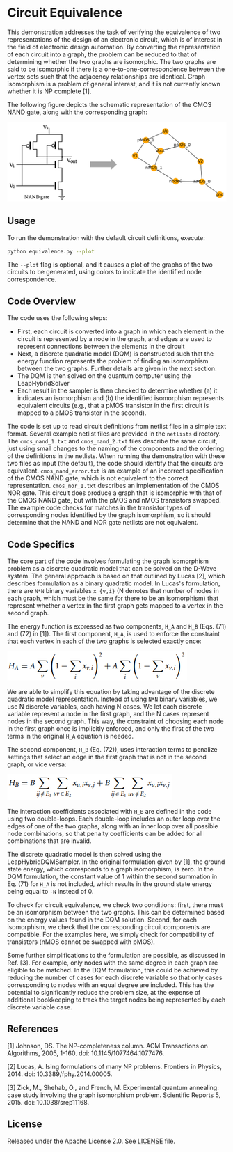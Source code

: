 # Circuit Equivalence

This demonstration addresses the task of verifying the equivalence of two
representations of the design of an electronic circuit, which is of interest in
the field of electronic design automation.  By converting the representation of
each circuit into a graph, the problem can be reduced to that of determining
whether the two graphs are isomorphic.  The two graphs are said to be isomorphic
if there is a one-to-one-correspondence between the vertex sets such that the
adjacency relationships are identical.  Graph isomorphism is a problem of
general interest, and it is not currently known whether it is NP complete [1].

The following figure depicts the schematic representation of the CMOS NAND gate,
along with the corresponding graph:

![CMOS NAND gate](_static/nand_to_graph.png)

## Usage

To run the demonstration with the default circuit definitions, execute:

```bash
python equivalence.py --plot
```

The `--plot` flag is optional, and it causes a plot of the graphs of the two
circuits to be generated, using colors to indicate the identified node
correspondence.

## Code Overview

The code uses the following steps:

- First, each circuit is converted into a graph in which each element in the
  circuit is represented by a node in the graph, and edges are used to represent
  connections between the elements in the circuit
- Next, a discrete quadratic model (DQM) is constructed such that the energy
  function represents the problem of finding an isomorphism between the two
  graphs.  Further details are given in the next section.
- The DQM is then solved on the quantum computer using the LeapHybridSolver
- Each result in the sampler is then checked to determine whether (a) it
  indicates an isomorphism and (b) the identified isomorphism represents
  equivalent circuits (e.g., that a pMOS transistor in the first circuit is
  mapped to a pMOS transistor in the second).

The code is set up to read circuit definitions from netlist files in a simple
text format.  Several example netlist files are provided in the `netlists`
directory.  The `cmos_nand_1.txt` and `cmos_nand_2.txt` files describe the same
circuit, just using small changes to the naming of the components and the
ordering of the definitions in the netlists.  When running the demonstration
with these two files as input (the default), the code should identify that the
circuits are equivalent.  `cmos_nand_error.txt` is an example of an incorrect
specification of the CMOS NAND gate, which is not equivalent to the correct
representation.  `cmos_nor_1.txt` describes an implementation of the CMOS NOR
gate.  This circuit does produce a graph that is isomorphic with that of the CMOS
NAND gate, but with the pMOS and nMOS transistors swapped.  The example code
checks for matches in the transistor types of corresponding nodes identified by
the graph isomorphism, so it should determine that the NAND and NOR gate
netlists are not equivalent.

## Code Specifics

The core part of the code involves formulating the graph isomorphism problem as
a discrete quadratic model that can be solved on the D-Wave system.  The general
approach is based on that outlined by Lucas [2], which describes formulation as
a binary quadratic model.  In Lucas's formulation, there are `N*N` binary
variables `x_{v,i}` (N denotes that number of nodes in each graph, which must be
the same for there to be an isomorphism) that represent whether a vertex in the
first graph gets mapped to a vertex in the second graph.

The energy function is expressed as two components, `H_A` and `H_B` (Eqs. (71)
and (72) in [1]).  The first component, `H_A`, is used to enforce the constraint
that each vertex in each of the two graphs is selected exactly once:

![HA](_static/HA.png)

We are able to simplify this equation by taking advantage of the discrete
quadratic model representation.  Instead of using `N*N` binary variables, we use
N discrete variables, each having N cases.  We let each discrete variable
represent a node in the first graph, and the N cases represent nodes in the
second graph.  This way, the constraint of choosing each node in the first graph
once is implicitly enforced, and only the first of the two terms in the original
`H_A` equation is needed.

The second component, `H_B` (Eq. (72)), uses interaction terms to penalize
settings that select an edge in the first graph that is not in the second graph,
or vice versa:

![HB](_static/HB.png)

The interaction coefficients associated with `H_B` are defined in the code using
two double-loops.  Each double-loop includes an outer loop over the edges of one
of the two graphs, along with an inner loop over all possible node combinations,
so that penalty coefficients can be added for all combinations that are invalid.

The discrete quadratic model is then solved using the LeapHybridDQMSampler.  In
the original formulation given by [1], the ground state energy, which
corresponds to a graph isomorphism, is zero.  In the DQM formulation, the
constant value of 1 within the second summation in Eq. (71) for `H_A` is not
included, which results in the ground state energy being equal to `-N` instead
of 0.

To check for circuit equivalence, we check two conditions: first, there must be
an isomorphism between the two graphs.  This can be determined based on the
energy values found in the DQM solution.  Second, for each isomorphism, we check
that the corresponding circuit components are compatible.  For the examples
here, we simply check for compatibility of transistors (nMOS cannot be swapped
with pMOS).

Some further simplifications to the formulation are possible, as discussed in
Ref. [3].  For example, only nodes with the same degree in each graph are
eligible to be matched.  In the DQM formulation, this could be achieved by
reducing the number of cases for each discrete variable so that only cases
corresponding to nodes with an equal degree are included.  This has the
potential to significantly reduce the problem size, at the expense of additional
bookkeeping to track the target nodes being represented by each discrete variable
case.

## References

[1] Johnson, DS. The NP-completeness column. ACM Transactions on Algorithms,
2005, 1-160. doi: 10.1145/1077464.1077476.

[2] Lucas, A. Ising formulations of many NP problems. Frontiers in
Physics, 2014. doi: 10.3389/fphy.2014.00005.

[3] Zick, M., Shehab, O., and French, M.  Experimental quantum annealing: case
study involving the graph isomorphism problem.  Scientific Reports 5, 2015. doi:
10.1038/srep11168.

## License

Released under the Apache License 2.0. See [LICENSE](LICENSE) file.
